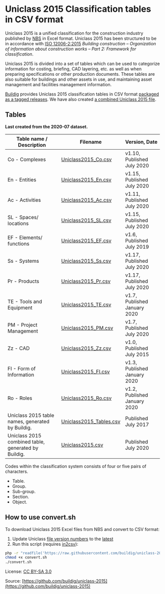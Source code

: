 # Uniclass 2015 Classification tables in CSV format

Uniclass 2015 is a unified classification for the construction industry published by [NBS](https://www.thenbs.com/our-tools/uniclass-2015) in Excel format. Uniclass 2015 has been structured to be in accordance with [ISO 12006-2:2015](https://www.iso.org/standard/61753.html) *Building construction – Organization of information about construction works – Part 2: Framework for classification*.

Uniclass 2015 is divided into a set of tables which can be used to categorize information for costing, briefing, CAD layering, etc. as well as when preparing specifications or other production documents. These tables are also suitable for buildings and other assets in use, and maintaining asset management and facilities management information.

[Buildig](http://buildig.com/) provides Uniclass 2015 classification tables in CSV format [packaged as a tagged releases](https://github.com/buildig/uniclass-2015/releases). We have also created [a combined Uniclass 2015 file](Uniclass2015.csv).

## Tables

**Last created from the 2020-07 dataset.**

Table name / Description | Filename | Version, Date
--- | --- | ---
Co - Complexes | [Uniclass2015_Co.csv](Uniclass2015_Co.csv) | v1.10, Published July 2020
En - Entities | [Uniclass2015_En.csv](Uniclass2015_En.csv) | v1.15, Published July 2020
Ac - Activities | [Uniclass2015_Ac.csv](Uniclass2015_Ac.csv) | v1.11, Published July 2020
SL - Spaces/ locations | [Uniclass2015_SL.csv](Uniclass2015_SL.csv) | v1.15, Published July 2020
EF - Elements/ functions | [Uniclass2015_EF.csv](Uniclass2015_EF.csv) | v1.6, Published July 2019
Ss - Systems | [Uniclass2015_Ss.csv](Uniclass2015_Ss.csv) | v1.17, Published July 2020
Pr - Products | [Uniclass2015_Pr.csv](Uniclass2015_Pr.csv) | v1.17, Published July 2020
TE - Tools and Equipment | [Uniclass2015_TE.csv](Uniclass2015_TE.csv) | v1.7, Published January 2020
PM - Project Management | [Uniclass2015_PM.csv](Uniclass2015_PM.csv) | v1.7, Published July 2020
Zz - CAD | [Uniclass2015_Zz.csv](Uniclass2015_Zz.csv) | v1.0, Published July 2015
FI - Form of Information | [Uniclass2015_FI.csv](Uniclass2015_FI.csv) | v1.3, Published January 2020
Ro - Roles | [Uniclass2015_Ro.csv](Uniclass2015_Ro.csv) | v1.2, Published January 2020
Uniclass 2015 table names, generated by Buildig. | [Uniclass2015_Tables.csv](Uniclass2015_Tables.csv) | Published July 2017
Uniclass 2015 combined table, generated by Buildig. | [Uniclass2015.csv](Uniclass2015.csv) | Published July 2020

Codes within the classification system consists of four or five pairs of characters.

- Table.
- Group.
- Sub-group.
- Section.
- Object.

## How to use convert.sh

To download Uniclass 2015 Excel files from NBS and convert to CSV format:

1. Update Uniclass [file version numbers](convert.sh#L10-L22) to the [latest](https://www.thenbs.com/our-tools/uniclass-2015)
2. Run this script (requires [in2csv](https://csvkit.readthedocs.io/en/1.0.3/scripts/in2csv.html)):

```sh
php -r "readfile('https://raw.githubusercontent.com/buildig/uniclass-2015/master/convert.sh');" > convert.sh
chmod +x convert.sh
./convert.sh
```

License: [CC BY-SA 3.0](https://creativecommons.org/licenses/by-sa/3.0/)

Source: [https://github.com/buildig/uniclass-2015](https://github.com/buildig/uniclass-2015)
